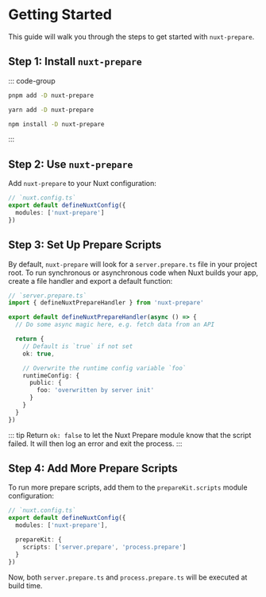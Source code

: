 # Getting Started

This guide will walk you through the steps to get started with `nuxt-prepare`.

## Step 1: Install `nuxt-prepare`

::: code-group
  ```bash [pnpm]
  pnpm add -D nuxt-prepare
  ```
  ```bash [yarn]
  yarn add -D nuxt-prepare
  ```
  ```bash [npm]
  npm install -D nuxt-prepare
  ```
:::

## Step 2: Use `nuxt-prepare`

Add `nuxt-prepare` to your Nuxt configuration:

```ts
// `nuxt.config.ts`
export default defineNuxtConfig({
  modules: ['nuxt-prepare']
})
```

## Step 3: Set Up Prepare Scripts

By default, `nuxt-prepare` will look for a `server.prepare.ts` file in your project root. To run synchronous or asynchronous code when Nuxt builds your app, create a file handler and export a default function:

```ts
// `server.prepare.ts`
import { defineNuxtPrepareHandler } from 'nuxt-prepare'

export default defineNuxtPrepareHandler(async () => {
  // Do some async magic here, e.g. fetch data from an API

  return {
    // Default is `true` if not set
    ok: true,

    // Overwrite the runtime config variable `foo`
    runtimeConfig: {
      public: {
        foo: 'overwritten by server init'
      }
    }
  }
})
```

::: tip
Return `ok: false` to let the Nuxt Prepare module know that the script failed. It will then log an error and exit the process.
:::

## Step 4: Add More Prepare Scripts

To run more prepare scripts, add them to the `prepareKit.scripts` module configuration:

```ts
// `nuxt.config.ts`
export default defineNuxtConfig({
  modules: ['nuxt-prepare'],

  prepareKit: {
    scripts: ['server.prepare', 'process.prepare']
  }
})
```

Now, both `server.prepare.ts` and `process.prepare.ts` will be executed at build time.
